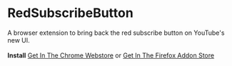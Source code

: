 # RedSubscribeButton
A browser extension to bring back the red subscribe button on YouTube's new UI. 
<br><br>
**Install**
[Get In The Chrome Webstore](https://chrome.google.com/webstore/detail/return-the-red-subscribe/jelocjcknmhfifcapebeibnolciholbl) or [Get In The Firefox Addon Store](https://addons.mozilla.org/en-GB/firefox/addon/returntheredsubscribebutton/)
